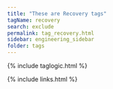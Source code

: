 ```yaml
---
title: "These are Recovery tags"
tagName: recovery
search: exclude
permalink: tag_recovery.html
sidebar: engineering_sidebar
folder: tags
---
```

{% include taglogic.html %}

{% include links.html %}
